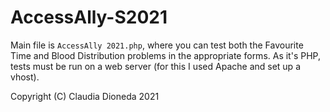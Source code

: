 # AccessAlly-S2021

Main file is `AccessAlly 2021.php`, where you can test both the Favourite Time and Blood Distribution problems in the appropriate forms. As it's PHP, tests must be run on a web server (for this I used Apache and set up a vhost).

Copyright (C) Claudia Dioneda 2021
